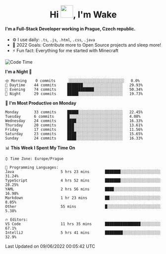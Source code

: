 <h1 align="center">Hi <img src="https://raw.githubusercontent.com/MrWakeCZ/MrWakeCZ/master/Hi.gif" width="40px" />, I'm Wake</h1>

#### I'm a Full-Stack Developer working in Prague, Czech republic.
- ⚙️ I use daily: `.ts`, `.js`, `.html`, `.css`, `.java`
- 🥅 2022 Goals: Contribute more to Open Source projects and sleep more!
- ⚡ Fun fact: Everything for me started with Minecraft

<!--START_SECTION:waka-->
![Code Time](http://img.shields.io/badge/Code%20Time-0%20secs-blue)

**I'm a Night 🦉** 

```text
🌞 Morning    0 commits      ░░░░░░░░░░░░░░░░░░░░░░░░░   0.0% 
🌆 Daytime    44 commits     ███████░░░░░░░░░░░░░░░░░░   29.93% 
🌃 Evening    74 commits     ████████████░░░░░░░░░░░░░   50.34% 
🌙 Night      29 commits     █████░░░░░░░░░░░░░░░░░░░░   19.73%

```
📅 **I'm Most Productive on Monday** 

```text
Monday       33 commits     █████░░░░░░░░░░░░░░░░░░░░   22.45% 
Tuesday      6 commits      █░░░░░░░░░░░░░░░░░░░░░░░░   4.08% 
Wednesday    24 commits     ████░░░░░░░░░░░░░░░░░░░░░   16.33% 
Thursday     20 commits     ███░░░░░░░░░░░░░░░░░░░░░░   13.61% 
Friday       17 commits     ███░░░░░░░░░░░░░░░░░░░░░░   11.56% 
Saturday     23 commits     ████░░░░░░░░░░░░░░░░░░░░░   15.65% 
Sunday       24 commits     ████░░░░░░░░░░░░░░░░░░░░░   16.33%

```


📊 **This Week I Spent My Time On** 

```text
⌚︎ Time Zone: Europe/Prague

💬 Programming Languages: 
Java                     5 hrs 23 mins       ███████░░░░░░░░░░░░░░░░░░   31.24% 
TypeScript               4 hrs 52 mins       ███████░░░░░░░░░░░░░░░░░░   28.25% 
YAML                     2 hrs 56 mins       ████░░░░░░░░░░░░░░░░░░░░░   16.98% 
Markdown                 1 hr 23 mins        ██░░░░░░░░░░░░░░░░░░░░░░░   8.05% 
Other                    55 mins             █░░░░░░░░░░░░░░░░░░░░░░░░   5.38%

🔥 Editors: 
VS Code                  11 hrs 35 mins      ████████████████░░░░░░░░░   67.1% 
IntelliJ                 5 hrs 41 mins       ████████░░░░░░░░░░░░░░░░░   32.9%

```


 Last Updated on 09/06/2022 00:05:42 UTC
<!--END_SECTION:waka-->
